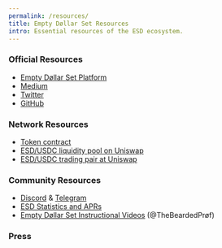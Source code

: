 ```yaml
---
permalink: /resources/
title: Empty Døllar Set Resources
intro: Essential resources of the ESD ecosystem.
---
```


### Official Resources

- [Empty Døllar Set Platform](https://app.emptyset.finance/)
- [Medium](https://www.medium.com/@emptysetsquad)
- [Twitter](https://www.twitter.com/emptysetsquad)
- [GitHub](https://www.github.com/emptysetsquad/dollar)

### Network Resources

- [Token contract](https://etherscan.io/token/0x36f3fd68e7325a35eb768f1aedaae9ea0689d723)
- [ESD/USDC liquidity pool on Uniswap](https://app.uniswap.org/#/add/0x36f3fd68e7325a35eb768f1aedaae9ea0689d723/0xa0b86991c6218b36c1d19d4a2e9eb0ce3606eb48)
- [ESD/USDC trading pair at Uniswap](https://app.uniswap.org/#/swap?inputCurrency=0xa0b86991c6218b36c1d19d4a2e9eb0ce3606eb48&outputCurrency=0x36f3fd68e7325a35eb768f1aedaae9ea0689d723)

### Community Resources

- [Discord](https://discord.gg/vPws9Vp) & [Telegram](https://www.t.me/emptysetdollar)
- [ESD Statistics and APRs](https://esd.tools)
- [Empty Døllar Set Instructional Videos](https://www.youtube.com/channel/UCYnAG5lxqiyIJfqTj6yHVqg) (@TheBeardedPrøf)

### Press

